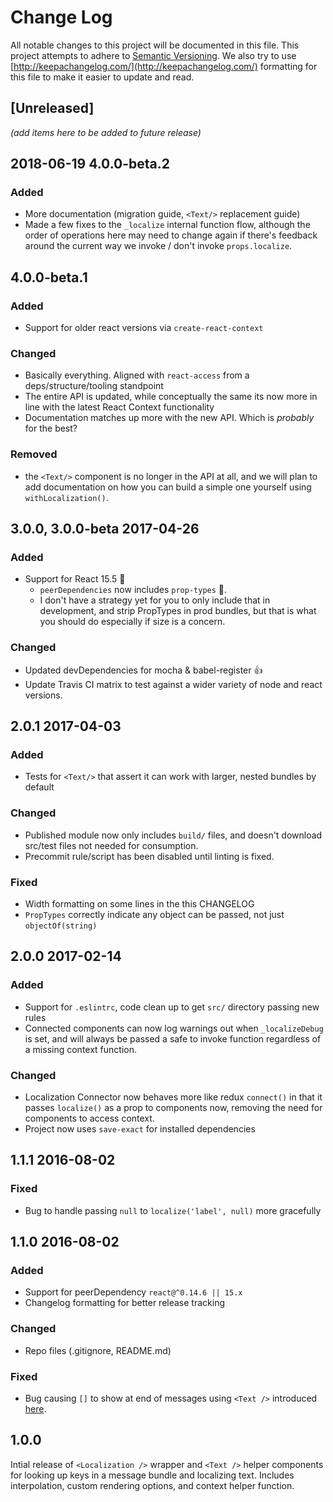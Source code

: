 # Change Log
All notable changes to this project will be documented in this file. This project
attempts to adhere to [Semantic Versioning](http://semver.org/). We also try to use
[http://keepachangelog.com/](http://keepachangelog.com/) formatting for this file to
make it easier to update and read.

## [Unreleased]
_(add items here to be added to future release)_

## 2018-06-19 4.0.0-beta.2
### Added
- More documentation (migration guide, `<Text/>` replacement guide)
- Made a few fixes to the `_localize` internal function flow, although
the order of operations here may need to change again if there's feedback
around the current way we invoke / don't invoke `props.localize`.

## 4.0.0-beta.1
### Added
- Support for older react versions via `create-react-context`

### Changed
- Basically everything. Aligned with `react-access` from a deps/structure/tooling standpoint
- The entire API is updated, while conceptually the same its now more
in line with the latest React Context functionality
- Documentation matches up more with the new API. Which is _probably_ for the best?

### Removed
- the `<Text/>` component is no longer in the API at all, and we will plan to add documentation
on how you can build a simple one yourself using `withLocalization()`.


## 3.0.0, 3.0.0-beta 2017-04-26
### Added
- Support for React 15.5 💯
  - `peerDependencies` now includes `prop-types` 🎉.
  - I don't have a strategy yet for you to only include that in development, and
  strip PropTypes in prod bundles, but that is what you should do especially if size is a concern.

### Changed
- Updated devDependencies for mocha & babel-register 👍
- Update Travis CI matrix to test against a wider variety of
node and react versions.

## 2.0.1 2017-04-03
### Added
- Tests for `<Text/>` that assert it can work with larger, nested bundles by default

### Changed
- Published module now only includes `build/` files, and doesn't download src/test files not
needed for consumption.
- Precommit rule/script has been disabled until linting is fixed.

### Fixed
- Width formatting on some lines in the this CHANGELOG
- `PropTypes` correctly indicate any object can be passed, not just `objectOf(string)`

## 2.0.0 2017-02-14
### Added
- Support for `.eslintrc`, code clean up to get `src/` directory passing new rules
- Connected components can now log warnings out when `_localizeDebug` is set, and will
always be passed a safe to invoke function regardless of a missing context function.

### Changed
- Localization Connector now behaves more like redux `connect()` in that it passes
`localize()` as a prop to components now, removing the need for components to access
context.
- Project now uses `save-exact` for installed dependencies

## 1.1.1 2016-08-02
### Fixed
- Bug to handle passing `null` to `localize('label', null)` more gracefully

## 1.1.0 2016-08-02
### Added
- Support for peerDependency `react@^0.14.6 || 15.x`
- Changelog formatting for better release tracking

### Changed
- Repo files (.gitignore, README.md)

### Fixed
- Bug causing `[]` to show at end of messages using `<Text />` introduced [here](https://github.com/sprjr/react-localize/blob/fde285cb2392194db7712a619f040b0c21daecaf/src/Localization.jsx#L35).

## 1.0.0
Intial release of `<Localization />` wrapper and `<Text />` helper components for looking up keys in
a message bundle and localizing text. Includes interpolation, custom rendering options, and
context helper function.
